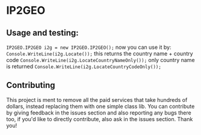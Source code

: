 # IP2GEO
## Usage and testing:
`IP2GEO.IP2GEO i2g = new IP2GEO.IP2GEO();`
now you can use it by:
`Console.WriteLine(i2g.Locate());`
this returns the country name + country code
`Console.WriteLine(i2g.LocateCountryNameOnly());`
only country name is returned
`Console.WriteLine(i2g.LocateCountryCodeOnly());`
## Contributing
This project is ment to remove all the paid services that take hundreds of dollars, instead replacing them with one simple class lib.
You can contribute by giving feedback in the issues section and also reporting any bugs there too, if you'd like to directly contribute, also ask in the issues section. Thank you!
